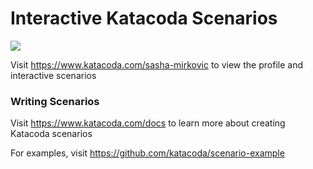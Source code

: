 # Interactive Katacoda Scenarios

[![](http://shields.katacoda.com/katacoda/sasha-mirkovic/count.svg)](https://www.katacoda.com/sasha-mirkovic "Get your profile on Katacoda.com")

Visit https://www.katacoda.com/sasha-mirkovic to view the profile and interactive scenarios

### Writing Scenarios
Visit https://www.katacoda.com/docs to learn more about creating Katacoda scenarios

For examples, visit https://github.com/katacoda/scenario-example
